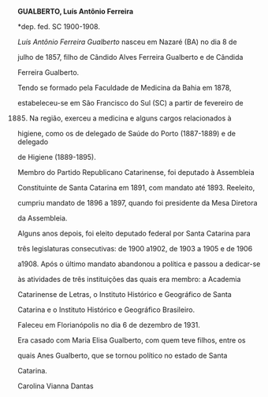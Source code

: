 **GUALBERTO, Luís Antônio Ferreira**



\*dep. fed. SC 1900-1908.



*Luís Antônio Ferreira Gualberto* nasceu em Nazaré (BA) no dia 8 de

julho de 1857, filho de Cândido Alves Ferreira Gualberto e de Cândida

Ferreira Gualberto.



Tendo se formado pela Faculdade de Medicina da Bahia em 1878,

estabeleceu-se em São Francisco do Sul (SC) a partir de fevereiro de

1885. Na região, exerceu a medicina e alguns cargos relacionados à

higiene, como os de delegado de Saúde do Porto (1887-1889) e de delegado

de Higiene (1889-1895).



Membro do Partido Republicano Catarinense, foi deputado à Assembleia

Constituinte de Santa Catarina em 1891, com mandato até 1893. Reeleito,

cumpriu mandato de 1896 a 1897, quando foi presidente da Mesa Diretora

da Assembleia.



Alguns anos depois, foi eleito deputado federal por Santa Catarina para

três legislaturas consecutivas: de 1900 a1902, de 1903 a 1905 e de 1906

a1908. Após o último mandato abandonou a política e passou a dedicar-se

às atividades de três instituições das quais era membro: a Academia

Catarinense de Letras, o Instituto Histórico e Geográfico de Santa

Catarina e o Instituto Histórico e Geográfico Brasileiro.



Faleceu em Florianópolis no dia 6 de dezembro de 1931.



Era casado com Maria Elisa Gualberto, com quem teve filhos, entre os

quais Anes Gualberto, que se tornou político no estado de Santa

Catarina.



Carolina Vianna Dantas



